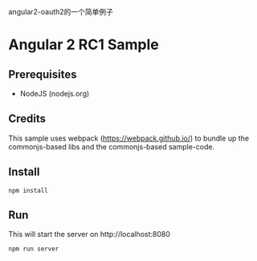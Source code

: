 angular2-oauth2的一个简单例子
# Angular 2 RC1 Sample

## Prerequisites

- NodeJS (nodejs.org)

## Credits

This sample uses webpack (https://webpack.github.io/) to bundle up the commonjs-based libs and the commonjs-based sample-code.

## Install

```
npm install
```

## Run

This will start the server on http://localhost:8080

```
npm run server
```


